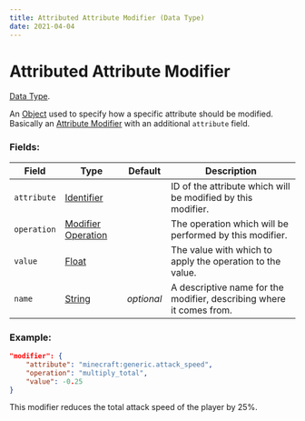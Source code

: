 ```yaml
---
title: Attributed Attribute Modifier (Data Type)
date: 2021-04-04
---
```

# Attributed Attribute Modifier

[Data Type](../data_types.md).

An [Object](object.md) used to specify how a specific attribute should be modified. Basically an [Attribute Modifier](attribute_modifier.md) with an additional `attribute` field.

### Fields:

Field  | Type | Default | Description
-------|------|---------|-------------
`attribute` | [Identifier](identifier.md) | | ID of the attribute which will be modified by this modifier.
`operation` | [Modifier Operation](modifier_operation.md) | | The operation which will be performed by this modifier.
`value` | [Float](float.md) | | The value with which to apply the operation to the value.
`name` | [String](string.md) | _optional_ | A descriptive name for the modifier, describing where it comes from.

### Example:

```json
"modifier": {
	"attribute": "minecraft:generic.attack_speed",
	"operation": "multiply_total",
	"value": -0.25
}
```

This modifier reduces the total attack speed of the player by 25%.